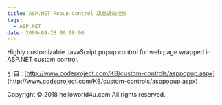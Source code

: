 ```yaml
---
title: ASP.NET Popup Control 訊息通知控件
tags:
  - ASP.NET
date: 2009-09-28 00:08:00
---
```


Highly customizable JavaScript popup control for web page wrapped in ASP.NET custom control.

引自 : [http://www.codeproject.com/KB/custom-controls/asppopup.aspx](http://www.codeproject.com/KB/custom-controls/asppopup.aspx)<div class="blogger-post-footer">Copyright © 2018 helloworld4u.com All rights reserved.</div>